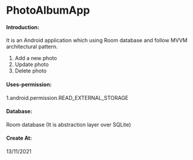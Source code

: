 # PhotoAlbumApp

#### Introduction:
It is an Android application which using Room database and follow MVVM architectural pattern.
1. Add a new photo
2. Update photo
3. Delete photo

#### Uses-permission:
1.android.permission.READ_EXTERNAL_STORAGE

#### Database:
Room database (It is abstraction layer over SQLite)

#### Create At:
13/11/2021

